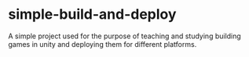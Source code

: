 # simple-build-and-deploy
A simple project used for the purpose of teaching and studying building games in unity and deploying them for different platforms.
